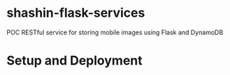 # shashin-flask-services
POC RESTful service for storing mobile images using Flask and DynamoDB

# Setup and Deployment
